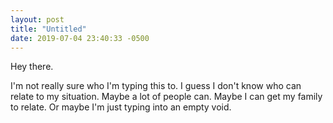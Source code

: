 ```yaml
---
layout: post
title: "Untitled"
date: 2019-07-04 23:40:33 -0500
---
```


Hey there.

I'm not really sure who I'm typing this to. I guess I don't know who can relate to my situation. Maybe a lot of people can. Maybe I can get my family to relate. Or maybe I'm just typing into an empty void.

